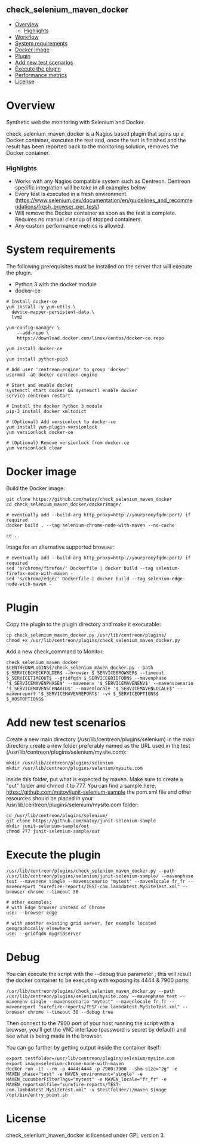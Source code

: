 check_selenium_maven_docker
-----------------------

- [Overview](#overview)
  * [Highlights](#highlights)
- [Workflow](#metrics-naming)
- [System requirements](#system-requirements)
- [Docker image](#docker-image)
- [Plugin](#plugin)
- [Add new test scenarios](#add-new-test-scenarios)
- [Execute the plugin](#execute-the-plugin)
- [Performance metrics](#performance-metrics)
- [License](#license)

# Overview #
Synthetic website monitoring with Selenium and Docker.

check_selenium_maven_docker is a Nagios based plugin that spins up a Docker container, executes the test and, once the test is finished and the result has been reported back to the monitoring solution, removes the Docker container.

### Highlights ###

* Works with any Nagios compatible system such as Centreon. Centreon specific integration will be take in all examples below.
* Every test is executed in a fresh environment. (https://www.selenium.dev/documentation/en/guidelines_and_recommendations/fresh_browser_per_test/)
* Will remove the Docker container as soon as the test is complete. Requires no manual cleanup of stopped containers.
* Any custom performance metrics is allowed.

# System requirements #
The following prerequisites must be installed on the server that will execute the plugin.

* Python 3 with the docker module
* docker-ce

```
# Install docker-ce
yum install -y yum-utils \
  device-mapper-persistent-data \
  lvm2

yum-config-manager \
    --add-repo \
    https://download.docker.com/linux/centos/docker-ce.repo

yum install docker-ce

yum install python-pip3

# Add user 'centreon-engine' to group 'docker'
usermod -aG docker centreon-engine

# Start and enable docker
systemctl start docker && systemctl enable docker
service centreon restart

# Install the docker Python 3 module
pip-3 install docker xmltodict

# (Optional) Add versionlock to docker-ce
yum install yum-plugin-versionlock
yum versionlock docker-ce

# (Optional) Remove versionlock from docker-ce
yum versionlock clear
```


# Docker image #

Build the Docker image:

```
git clone https://github.com/matoy/check_selenium_maven_docker
cd check_selenium_maven_docker/dockerimage/

# eventually add --build-arg http_proxy=http://yourproxyfqdn:port/ if required
docker build . --tag selenium-chrome-node-with-maven --no-cache

cd ..
```

Image for an alternative supported browser:

```
# eventually add --build-arg http_proxy=http://yourproxyfqdn:port/ if required
sed 's/chrome/firefox/' Dockerfile | docker build --tag selenium-firefox-node-with-maven -
sed 's/chrome/edge/' Dockerfile | docker build --tag selenium-edge-node-with-maven -
```

# Plugin #

Copy the plugin to the plugin directory and make it executable:

```
cp check_selenium_maven_docker.py /usr/lib/centreon/plugins/
chmod +x /usr/lib/centreon/plugins/check_selenium_maven_docker.py
```

Add a new check_command to Monitor:

```
check_selenium_maven_docker
$CENTREONPLUGINS$/check_selenium_maven_docker.py --path $_SERVICECHECKFOLDER$ --browser $_SERVICEBROWSER$ --timeout $_SERVICETIMEOUT$ --gridfqdn $_SERVICEGRIDFQDN$ --mavenphase '$_SERVICEMAVENPHASE$' --mavenenv '$_SERVICEMAVENENV$' --mavenscenario '$_SERVICEMAVENSCENARIO$' --mavenlocale '$_SERVICEMAVENLOCALE$' --mavenreport '$_SERVICEMAVENREPORT$' -vv $_SERVICEOPTIONS$ $_HOSTOPTIONS$
```


# Add new test scenarios #

Create a new main directory (/usr/lib/centreon/plugins/selenium) in the main directory create a new folder 
preferably named as the URL used in the test (/usr/lib/centreon/plugins/selenium/mysite.com):

```
mkdir /usr/lib/centreon/plugins/selenium
mkdir /usr/lib/centreon/plugins/selenium/mysite.com
```

Inside this folder, put what is expected by maven.
Make sure to create a "out" folder and chmod it to 777.
You can find a sample here: https://github.com/matoy/junit-selenium-sample
the pom.xml file and other resources should be placed in your /usr/lib/centreon/plugins/selenium/mysite.com folder:

```
cd /usr/lib/centreon/plugins/selenium/
git clone https://github.com/matoy/junit-selenium-sample
mkdir junit-selenium-sample/out
chmod 777 junit-selenium-sample/out
```

# Execute the plugin #

```
/usr/lib/centreon/plugins/check_selenium_maven_docker.py --path /usr/lib/centreon/plugins/selenium/junit-selenium-sample/ --mavenphase test --mavenenv single --mavenscenario "mytest" --mavenlocale fr_fr --mavenreport "surefire-reports/TEST-com.lambdatest.MySiteTest.xml" --browser chrome --timeout 30

# other examples:
# with Edge browser instead of Chrome
use: --browser edge

# with another existing grid server, for example located geographically elsewhere
use: --gridfqdn mygridserver
```

# Debug 
You can execute the script with the --debug true parameter ; this will result the docker container to be executing with exposing its 4444 & 7900 ports:
```
/usr/lib/centreon/plugins/check_selenium_maven_docker.py --path /usr/lib/centreon/plugins/selenium/mysite.com/ --mavenphase test --mavenenv single --mavenscenario "mytest" --mavenlocale fr_fr --mavenreport "surefire-reports/TEST-com.lambdatest.MySiteTest.xml" --browser chrome --timeout 30 --debug true
```
Then connect to the 7900 port of your host running the script with a browser, you'll get the VNC interface (password is secret by default) and see what is being made in the browser.

You can go further by getting output inside the container itself:
```
export testfolder=/usr/lib/centreon/plugins/selenium/mysite.com
export image=selenium-chrome-node-with-maven
docker run -it --rm -p 4444:4444 -p 7900:7900 --shm-size="2g" -e MAVEN_phase="test" -e MAVEN_environment="single" -e MAVEN_cucumberFilterTags="mytest" -e MAVEN_locale="fr_fr" -e MAVEN_reportxmlfile="surefire-reports/TEST-com.lambdatest.MySiteTest.xml" -v $testfolder/:/maven $image /opt/bin/entry_point.sh
```

# License 
check_selenium_maven_docker is licensed under GPL version 3.
